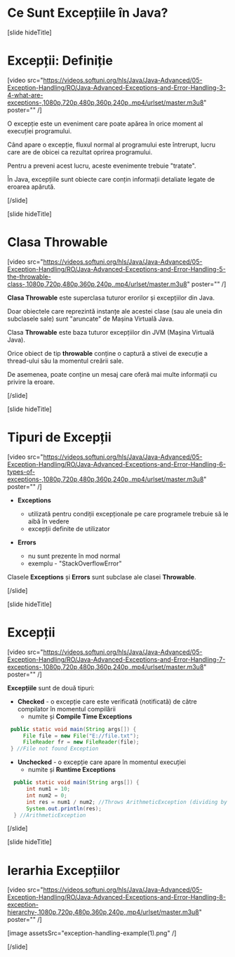 # Ce Sunt Excepțiile în Java?

[slide hideTitle]

# Excepții: Definiție

[video src="https://videos.softuni.org/hls/Java/Java-Advanced/05-Exception-Handling/RO/Java-Advanced-Exceptions-and-Error-Handling-3-4-what-are-exceptions-,1080p,720p,480p,360p,240p,.mp4/urlset/master.m3u8" poster="" /]

O excepție este un eveniment care poate apărea în orice moment al execuției programului.

Când apare o excepție, fluxul normal al programului este întrerupt, lucru care are de obicei ca rezultat oprirea programului.

Pentru a preveni acest lucru, aceste evenimente trebuie "tratate".

În Java, excepțiile sunt obiecte care conțin informații detaliate legate de eroarea apărută.

[/slide]

[slide hideTitle]

# Clasa Throwable 

[video src="https://videos.softuni.org/hls/Java/Java-Advanced/05-Exception-Handling/RO/Java-Advanced-Exceptions-and-Error-Handling-5-the-throwable-class-,1080p,720p,480p,360p,240p,.mp4/urlset/master.m3u8" poster="" /]

**Clasa Throwable** este superclasa tuturor erorilor și excepțiilor din Java.

Doar obiectele care reprezintă instanțe ale acestei clase (sau ale uneia din subclasele sale) sunt "aruncate" de Mașina Virtuală Java.

Clasa **Throwable** este baza tuturor excepțiilor din JVM (Mașina Virtuală Java).

Orice obiect de tip **throwable** conține o captură a stivei de execuție a thread-ului său la momentul creării sale.

De asemenea, poate conține un mesaj care oferă mai multe informații cu privire la eroare.


[/slide]

[slide hideTitle]

# Tipuri de Excepții

[video src="https://videos.softuni.org/hls/Java/Java-Advanced/05-Exception-Handling/RO/Java-Advanced-Exceptions-and-Error-Handling-6-types-of-exceptions-,1080p,720p,480p,360p,240p,.mp4/urlset/master.m3u8" poster="" /]

- **Exceptions**
     - utilizată pentru condiții excepționale pe care programele trebuie să le aibă în vedere
     - excepții definite de utilizator

- **Errors**
     - nu sunt prezente în mod normal
     - exemplu - "StackOverflowError"

Clasele **Exceptions** și **Errors** sunt subclase ale clasei **Throwable**.

[/slide]

[slide hideTitle]

# Excepții

[video src="https://videos.softuni.org/hls/Java/Java-Advanced/05-Exception-Handling/RO/Java-Advanced-Exceptions-and-Error-Handling-7-exceptions-,1080p,720p,480p,360p,240p,.mp4/urlset/master.m3u8" poster="" /]

**Excepțiile** sunt de două tipuri:

- **Checked** - o excepție care este verificată (notificată) de către compilator în momentul compilării
     - numite și **Compile Time Exceptions**

```java 
 public static void main(String args[]) {
     File file = new File("E://file.txt");
     FileReader fr = new FileReader(file);
 } //File not found Exception
```
 

- **Unchecked** - o excepție care apare în momentul execuției
     - numite și **Runtime Exceptions**

```java 
  public static void main(String args[]) {
      int num1 = 10;
      int num2 = 0;
      int res = num1 / num2; //Throws ArithmeticException (dividing by 0)
      System.out.println(res);
  } //ArithmeticException
```
[/slide]

[slide hideTitle]

# Ierarhia Excepțiilor

[video src="https://videos.softuni.org/hls/Java/Java-Advanced/05-Exception-Handling/RO/Java-Advanced-Exceptions-and-Error-Handling-8-exception-hierarchy-,1080p,720p,480p,360p,240p,.mp4/urlset/master.m3u8" poster="" /]

[image assetsSrc="exception-handling-example(1).png" /]

[/slide]


